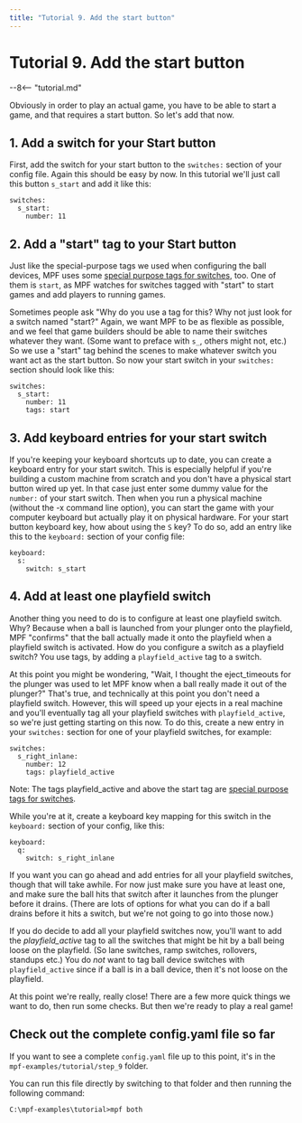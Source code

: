 ```yaml
---
title: "Tutorial 9. Add the start button"
---
```


# Tutorial 9. Add the start button

--8<-- "tutorial.md"

Obviously in order to play an actual game, you have to be able to start
a game, and that requires a start button. So let's add that now.

## 1. Add a switch for your Start button

First, add the switch for your start button to the `switches:` section
of your config file. Again this should be easy by now. In this tutorial
we'll just call this button `s_start` and add it like this:

``` mpf-config
switches:
  s_start:
    number: 11
```

## 2. Add a "start" tag to your Start button

Just like the special-purpose tags we used when configuring the ball
devices, MPF uses some
[special purpose tags for switches](../config/switches.md), too. One of them is `start`, as MPF watches for switches
tagged with "start" to start games and add players to running games.

Sometimes people ask "Why do you use a tag for this? Why not just look
for a switch named "start?" Again, we want MPF to be as flexible as
possible, and we feel that game builders should be able to name their
switches whatever they want. (Some want to preface with `s_`, others
might not, etc.) So we use a "start" tag behind the scenes to make
whatever switch you want act as the start button. So now your start
switch in your `switches:` section should look like this:

``` mpf-config
switches:
  s_start:
    number: 11
    tags: start
```

## 3. Add keyboard entries for your start switch

If you're keeping your keyboard shortcuts up to date, you can create a
keyboard entry for your start switch. This is especially helpful if
you're building a custom machine from scratch and you don't have a
physical start button wired up yet. In that case just enter some dummy
value for the `number:` of your start switch. Then when you run a
physical machine (without the -x command line option), you can start the
game with your computer keyboard but actually play it on physical
hardware. For your start button keyboard key, how about using the `S`
key? To do so, add an entry like this to the `keyboard:` section of your
config file:

``` mpf-config
keyboard:
  s:
    switch: s_start
```

## 4. Add at least one playfield switch

Another thing you need to do is to configure at least one playfield
switch. Why? Because when a ball is launched from your plunger onto the
playfield, MPF "confirms" that the ball actually made it onto the
playfield when a playfield switch is activated. How do you configure a
switch as a playfield switch? You use tags, by adding a
`playfield_active` tag to a switch.

At this point you might be wondering, "Wait, I thought the
eject_timeouts for the plunger was used to let MPF know when a ball
really made it out of the plunger?" That's true, and technically at
this point you don't need a playfield switch. However, this will speed
up your ejects in a real machine and you'll eventually tag all your
playfield switches with `playfield_active`, so we're just getting
starting on this now. To do this, create a new entry in your `switches:`
section for one of your playfield switches, for example:

``` mpf-config
switches:
  s_right_inlane:
    number: 12
    tags: playfield_active
```

Note: The tags playfield_active and above the start tag are [special
purpose tags for switches](/config/switches).

While you're at it, create a keyboard key mapping for this switch in
the `keyboard:` section of your config, like this:

``` mpf-config
keyboard:
  q:
    switch: s_right_inlane
```

If you want you can go ahead and add entries for all your playfield
switches, though that will take awhile. For now just make sure you have
at least one, and make sure the ball hits that switch after it launches
from the plunger before it drains. (There are lots of options for what
you can do if a ball drains before it hits a switch, but we're not
going to go into those now.)

If you do decide to add all your playfield switches now, you'll want to
add the *playfield_active* tag to all the switches that might be hit by
a ball being loose on the playfield. (So lane switches, ramp switches,
rollovers, standups etc.) You do *not* want to tag ball device switches
with `playfield_active` since if a ball is in a ball device, then it's
not loose on the playfield.

At this point we're really, really close! There are a few more quick
things we want to do, then run some checks. But then we're ready to
play a real game!

## Check out the complete config.yaml file so far

If you want to see a complete `config.yaml` file up to this point, it's
in the `mpf-examples/tutorial/step_9` folder.

You can run this file directly by switching to that folder and then
running the following command:

``` doscon
C:\mpf-examples\tutorial>mpf both
```

